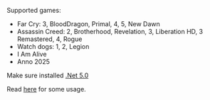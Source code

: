 Supported games:
- Far Cry: 3, BloodDragon, Primal, 4, 5, New Dawn
- Assassin Creed: 2, Brotherhood, Revelation, 3, Liberation HD, 3 Remastered, 4, Rogue
- Watch dogs: 1, 2, Legion
- I Am Alive
- Anno 2025

Make sure installed [.Net 5.0](https://dotnet.microsoft.com/download/dotnet/5.0)

Read [here](https://github.com/eprilx/FFDConverter#usage) for some usage.
